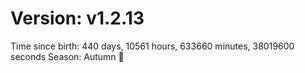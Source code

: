 # Version: v1.2.13
Time since birth: 440 days, 10561 hours, 633660 minutes, 38019600 seconds
Season: Autumn 🍁
